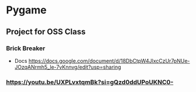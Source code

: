 # Pygame
## Project for OSS Class
### Brick Breaker
- Docs
https://docs.google.com/document/d/18DbCtpW4JlxcCzUr7pNUe-JOzqANrmh5_le-7vKnnvg/edit?usp=sharing

### https://youtu.be/UXPLvxtqmBk?si=gQzd0ddUPoUKNC0-
